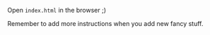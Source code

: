 Open `index.html` in the browser ;)

Remember to add more instructions when you add new fancy stuff.
